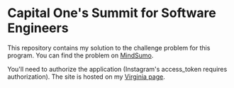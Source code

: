 # Capital One's Summit for Software Engineers

This repository contains my solution to the challenge problem for this program. You can find the problem on [MindSumo](https://www.mindsumo.com/contests/meerkat-api).

You'll need to authorize the application (Instagram's access_token requires authorization). The site is hosted on my [Virginia page](http://plato.cs.virginia.edu/~sc5ba/capitalone-instagram/).

